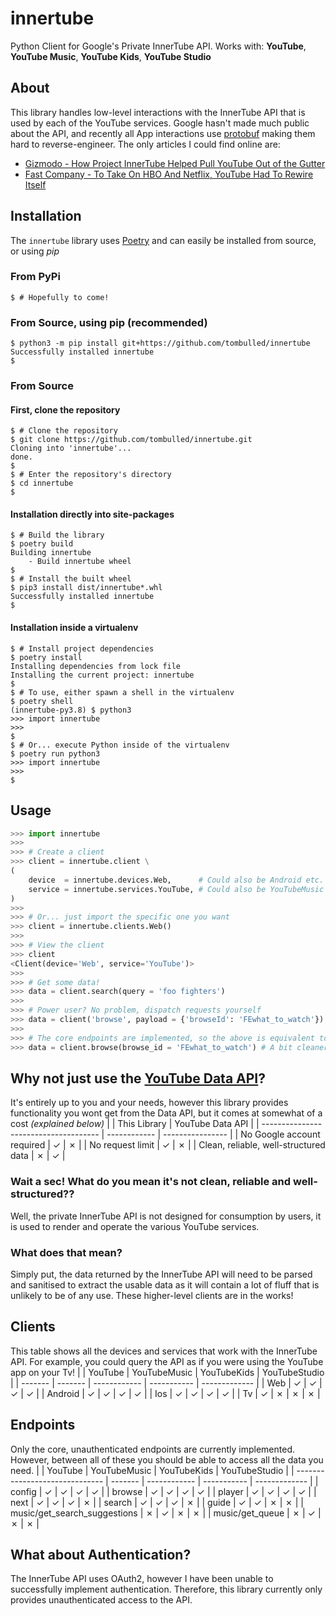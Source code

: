 # innertube
Python Client for Google's Private InnerTube API. Works with: **YouTube**, **YouTube Music**, **YouTube Kids**, **YouTube Studio**

## About
This library handles low-level interactions with the InnerTube API that is used by each of the YouTube services.
Google hasn't made much public about the API, and recently all App interactions use [protobuf](https://github.com/protocolbuffers/protobuf) making them hard to reverse-engineer. The only articles I could find online are:
* [Gizmodo - How Project InnerTube Helped Pull YouTube Out of the Gutter](https://gizmodo.com/how-project-innertube-helped-pull-youtube-out-of-the-gu-1704946491)
* [Fast Company - To Take On HBO And Netflix, YouTube Had To Rewire Itself](https://www.fastcompany.com/3044995/to-take-on-hbo-and-netflix-youtube-had-to-rewire-itself)

## Installation
The `innertube` library uses [Poetry](https://github.com/python-poetry/poetry) and can easily be installed from source, or using *pip*

### From PyPi
```console
$ # Hopefully to come!
```

### From Source, using pip (recommended)
```console
$ python3 -m pip install git+https://github.com/tombulled/innertube
Successfully installed innertube
$
```

### From Source

#### First, clone the repository
```console
$ # Clone the repository
$ git clone https://github.com/tombulled/innertube.git
Cloning into 'innertube'...
done.
$
$ # Enter the repository's directory
$ cd innertube
$
```

#### Installation directly into site-packages
```console
$ # Build the library
$ poetry build
Building innertube
    - Build innertube wheel
$
$ # Install the built wheel
$ pip3 install dist/innertube*.whl
Successfully installed innertube
$
```

#### Installation inside a virtualenv
```console
$ # Install project dependencies
$ poetry install
Installing dependencies from lock file
Installing the current project: innertube
$
$ # To use, either spawn a shell in the virtualenv
$ poetry shell
(innertube-py3.8) $ python3
>>> import innertube
>>>
$
$ # Or... execute Python inside of the virtualenv
$ poetry run python3
>>> import innertube
>>>
$
```

## Usage
```python
>>> import innertube
>>>
>>> # Create a client
>>> client = innertube.client \
(
    device  = innertube.devices.Web,      # Could also be Android etc.
    service = innertube.services.YouTube, # Could also be YouTubeMusic etc.
)
>>>
>>> # Or... just import the specific one you want
>>> client = innertube.clients.Web()
>>>
>>> # View the client
>>> client
<Client(device='Web', service='YouTube')>
>>>
>>> # Get some data!
>>> data = client.search(query = 'foo fighters')
>>>
>>> # Power user? No problem, dispatch requests yourself
>>> data = client('browse', payload = {'browseId': 'FEwhat_to_watch'})
>>>
>>> # The core endpoints are implemented, so the above is equivalent to:
>>> data = client.browse(browse_id = 'FEwhat_to_watch') # A bit cleaner ;)
```

## Why not just use the [YouTube Data API](https://developers.google.com/youtube/v3/)?
It's entirely up to you and your needs, however this library provides functionality you wont get from the Data API, but it comes at somewhat of a cost *(explained below)*
|                                       | This Library | YouTube Data API |
| ------------------------------------- | ------------ | ---------------- |
| No Google account required            | &check;      | &cross;          |
| No request limit                      | &check;      | &cross;          |
| Clean, reliable, well-structured data | &cross;      | &check;          |

### Wait a sec! What do you mean it's not clean, reliable and well-structured??
Well, the private InnerTube API is not designed for consumption by users, it is used to render and operate the various YouTube services.

### What does that mean?
Simply put, the data returned by the InnerTube API will need to be parsed and sanitised to extract the usable data as it will contain a lot of fluff that is unlikely to be of any use. These higher-level clients are in the works!

## Clients
This table shows all the devices and services that work with the InnerTube API. For example, you could query the API as if you were using the YouTube app on your Tv!
|         | YouTube | YouTubeMusic | YouTubeKids | YouTubeStudio |
| ------- | ------- | ------------ | ----------- | ------------- |
| Web     | &check; | &check;      | &check;     | &check;       |
| Android | &check; | &check;      | &check;     | &check;       |
| Ios     | &check; | &check;      | &check;     | &check;       |
| Tv      | &check; | &cross;      | &cross;     | &cross;       |

## Endpoints
Only the core, unauthenticated endpoints are currently implemented. However, between all of these you should be able to access all the data you need.
|                                | YouTube | YouTubeMusic | YouTubeKids | YouTubeStudio |
| ------------------------------ | ------- | ------------ | ----------- | ------------- |
| config                         | &check; | &check;      | &check;     | &check;       |
| browse                         | &check; | &check;      | &check;     | &check;       |
| player                         | &check; | &check;      | &check;     | &check;       |
| next                           | &check; | &check;      | &check;     | &cross;       |
| search                         | &check; | &check;      | &check;     | &cross;       |
| guide                          | &check; | &check;      | &cross;     | &cross;       |
| music/get_search_suggestions   | &cross; | &check;      | &cross;     | &cross;       |
| music/get_queue                | &cross; | &check;      | &cross;     | &cross;       |

## What about Authentication?
The InnerTube API uses OAuth2, however I have been unable to successfully implement authentication.
Therefore, this library currently only provides unauthenticated access to the API.
